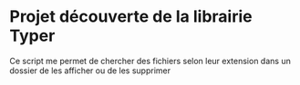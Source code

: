 # Projet découverte de la librairie Typer

Ce script me permet de chercher des fichiers selon leur extension dans un dossier de les afficher ou de les supprimer

